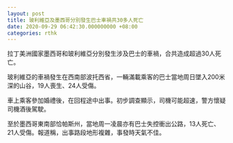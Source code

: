```yaml
---
layout: post
title: 玻利維亞及墨西哥分別發生巴士車禍共30多人死亡
date: 2020-09-29 06:42:30.000000000 +08:00
categories: rthk
---
```


拉丁美洲國家墨西哥和玻利維亞分別發生涉及巴士的車禍，合共造成超過30人死亡。

玻利維亞的車禍發生在西南部波托西省，一輛滿載乘客的巴士當地周日墜入200米深的山谷，19人喪生、24人受傷。

車上乘客參加婚禮後，在回程途中出事。初步調查顯示，司機可能超速，警方懷疑司機酒後駕駛。

至於墨西哥東南部恰帕斯州，當地周一凌晨亦有巴士失控衝出公路，13人死亡、21人受傷。報道稱，出事路段地形複雜，事發時天氣不佳。
